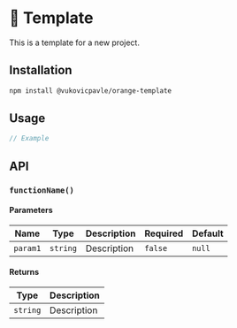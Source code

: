 # 🍊 Template

This is a template for a new project.

## Installation

```bash
npm install @vukovicpavle/orange-template
```

## Usage

```javascript
// Example
```

## API

### `functionName()`

#### Parameters

| Name     | Type     | Description | Required | Default |
| -------- | -------- | ----------- | -------- | ------- |
| `param1` | `string` | Description | `false`  | `null`  |

#### Returns

| Type     | Description |
| -------- | ----------- |
| `string` | Description |
